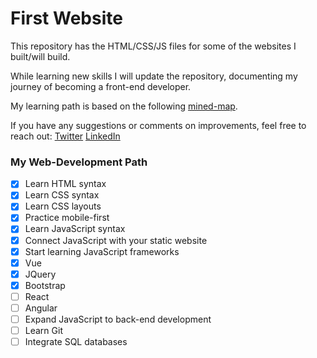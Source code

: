 # First Website

This repository has the HTML/CSS/JS files for some of the websites I built/will build.

While learning new skills I will update the repository, documenting my journey of becoming a front-end developer.

My learning path is based on the following [mined-map](https://coggle.it/diagram/WMMEvSoNyAABBX2w/t/web-development-in-2018/b97ca171d59ba2ab3b7ea8da244a8ed3a154ffa067568635fe2676068a1d44d0).

If you have any suggestions or comments on improvements, feel free to reach out:
[Twitter](https://twitter.com/urlichsanais)
[LinkedIn](https://www.linkedin.com/in/urlichsanais/)


### My Web-Development Path

- [x] Learn HTML syntax
- [x] Learn CSS syntax
- [x] Learn CSS layouts
- [x] Practice mobile-first
- [x] Learn JavaScript syntax
- [x] Connect JavaScript with your static website
- [x] Start learning JavaScript frameworks
- [x] Vue
- [x] JQuery
- [x] Bootstrap
- [ ] React
- [ ] Angular
- [ ] Expand JavaScript to back-end development
- [ ] Learn Git
- [ ] Integrate SQL databases
